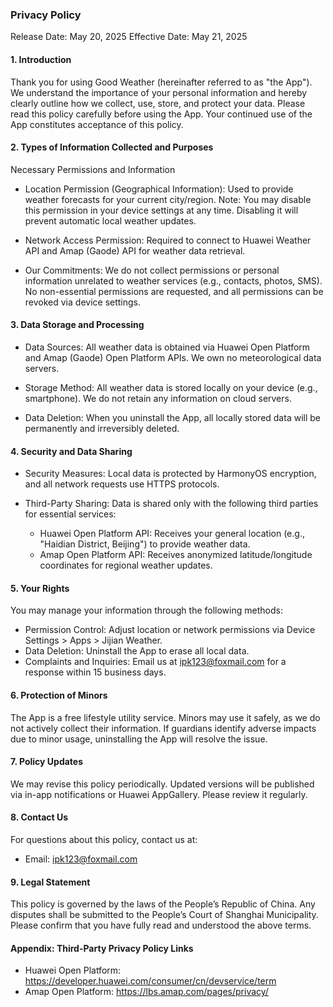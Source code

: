 ### Privacy Policy

Release Date: May 20, 2025
Effective Date: May 21, 2025

#### 1. Introduction
Thank you for using Good Weather (hereinafter referred to as "the App"). We understand the importance of your personal information and hereby clearly outline how we collect, use, store, and protect your data. Please read this policy carefully before using the App. Your continued use of the App constitutes acceptance of this policy.

#### 2. Types of Information Collected and Purposes
Necessary Permissions and Information

* Location Permission (Geographical Information):
Used to provide weather forecasts for your current city/region.
Note: You may disable this permission in your device settings at any time. Disabling it will prevent automatic local weather updates.

* Network Access Permission:
Required to connect to Huawei Weather API and Amap (Gaode) API for weather data retrieval.

* Our Commitments:
We do not collect permissions or personal information unrelated to weather services (e.g., contacts, photos, SMS).
No non-essential permissions are requested, and all permissions can be revoked via device settings.

#### 3. Data Storage and Processing

* Data Sources:
All weather data is obtained via Huawei Open Platform and Amap (Gaode) Open Platform APIs. We own no meteorological data servers.

* Storage Method:
All weather data is stored locally on your device (e.g., smartphone). We do not retain any information on cloud servers.

* Data Deletion:
When you uninstall the App, all locally stored data will be permanently and irreversibly deleted.

#### 4. Security and Data Sharing
* Security Measures:
Local data is protected by HarmonyOS encryption, and all network requests use HTTPS protocols.

* Third-Party Sharing:
Data is shared only with the following third parties for essential services:
	* Huawei Open Platform API: Receives your general location (e.g., "Haidian District, Beijing") to provide weather data.
	* Amap Open Platform API: Receives anonymized latitude/longitude coordinates for regional weather updates.

#### 5. Your Rights
You may manage your information through the following methods:
* Permission Control: Adjust location or network permissions via Device Settings > Apps > Jijian Weather.
* Data Deletion: Uninstall the App to erase all local data.
* Complaints and Inquiries: Email us at ipk123@foxmail.com for a response within 15 business days.

#### 6. Protection of Minors
The App is a free lifestyle utility service. Minors may use it safely, as we do not actively collect their information. If guardians identify adverse impacts due to minor usage, uninstalling the App will resolve the issue.

#### 7. Policy Updates
We may revise this policy periodically. Updated versions will be published via in-app notifications or Huawei AppGallery. Please review it regularly.

#### 8. Contact Us
For questions about this policy, contact us at:
* Email: ipk123@foxmail.com

#### 9. Legal Statement
This policy is governed by the laws of the People’s Republic of China. Any disputes shall be submitted to the People’s Court of Shanghai Municipality.
Please confirm that you have fully read and understood the above terms.

#### Appendix: Third-Party Privacy Policy Links
* Huawei Open Platform: https://developer.huawei.com/consumer/cn/devservice/term
* Amap Open Platform: https://lbs.amap.com/pages/privacy/
